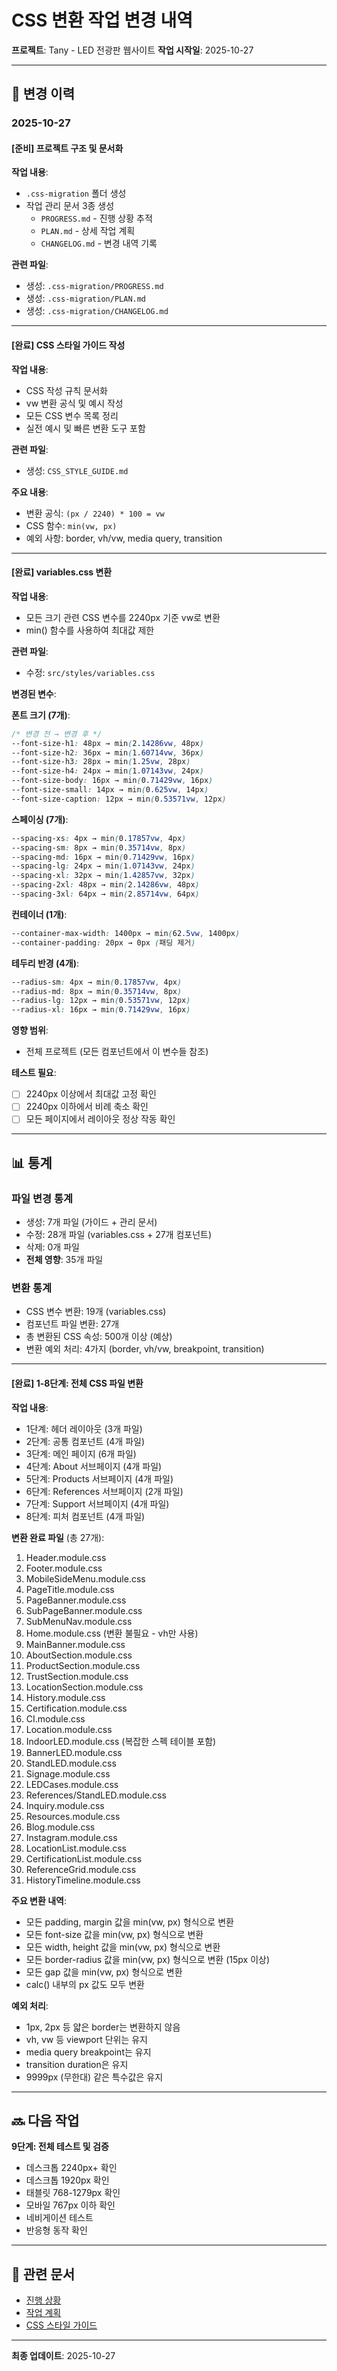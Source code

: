 # CSS 변환 작업 변경 내역

**프로젝트**: Tany - LED 전광판 웹사이트
**작업 시작일**: 2025-10-27

---

## 📝 변경 이력

### 2025-10-27

#### [준비] 프로젝트 구조 및 문서화

**작업 내용**:
- `.css-migration` 폴더 생성
- 작업 관리 문서 3종 생성
  - `PROGRESS.md` - 진행 상황 추적
  - `PLAN.md` - 상세 작업 계획
  - `CHANGELOG.md` - 변경 내역 기록

**관련 파일**:
- 생성: `.css-migration/PROGRESS.md`
- 생성: `.css-migration/PLAN.md`
- 생성: `.css-migration/CHANGELOG.md`

---

#### [완료] CSS 스타일 가이드 작성

**작업 내용**:
- CSS 작성 규칙 문서화
- vw 변환 공식 및 예시 작성
- 모든 CSS 변수 목록 정리
- 실전 예시 및 빠른 변환 도구 포함

**관련 파일**:
- 생성: `CSS_STYLE_GUIDE.md`

**주요 내용**:
- 변환 공식: `(px / 2240) * 100 = vw`
- CSS 함수: `min(vw, px)`
- 예외 사항: border, vh/vw, media query, transition

---

#### [완료] variables.css 변환

**작업 내용**:
- 모든 크기 관련 CSS 변수를 2240px 기준 vw로 변환
- min() 함수를 사용하여 최대값 제한

**관련 파일**:
- 수정: `src/styles/variables.css`

**변경된 변수**:

**폰트 크기 (7개)**:
```css
/* 변경 전 → 변경 후 */
--font-size-h1: 48px → min(2.14286vw, 48px)
--font-size-h2: 36px → min(1.60714vw, 36px)
--font-size-h3: 28px → min(1.25vw, 28px)
--font-size-h4: 24px → min(1.07143vw, 24px)
--font-size-body: 16px → min(0.71429vw, 16px)
--font-size-small: 14px → min(0.625vw, 14px)
--font-size-caption: 12px → min(0.53571vw, 12px)
```

**스페이싱 (7개)**:
```css
--spacing-xs: 4px → min(0.17857vw, 4px)
--spacing-sm: 8px → min(0.35714vw, 8px)
--spacing-md: 16px → min(0.71429vw, 16px)
--spacing-lg: 24px → min(1.07143vw, 24px)
--spacing-xl: 32px → min(1.42857vw, 32px)
--spacing-2xl: 48px → min(2.14286vw, 48px)
--spacing-3xl: 64px → min(2.85714vw, 64px)
```

**컨테이너 (1개)**:
```css
--container-max-width: 1400px → min(62.5vw, 1400px)
--container-padding: 20px → 0px (패딩 제거)
```

**테두리 반경 (4개)**:
```css
--radius-sm: 4px → min(0.17857vw, 4px)
--radius-md: 8px → min(0.35714vw, 8px)
--radius-lg: 12px → min(0.53571vw, 12px)
--radius-xl: 16px → min(0.71429vw, 16px)
```

**영향 범위**:
- 전체 프로젝트 (모든 컴포넌트에서 이 변수들 참조)

**테스트 필요**:
- [ ] 2240px 이상에서 최대값 고정 확인
- [ ] 2240px 이하에서 비례 축소 확인
- [ ] 모든 페이지에서 레이아웃 정상 작동 확인

---

## 📊 통계

### 파일 변경 통계
- 생성: 7개 파일 (가이드 + 관리 문서)
- 수정: 28개 파일 (variables.css + 27개 컴포넌트)
- 삭제: 0개 파일
- **전체 영향**: 35개 파일

### 변환 통계
- CSS 변수 변환: 19개 (variables.css)
- 컴포넌트 파일 변환: 27개
- 총 변환된 CSS 속성: 500개 이상 (예상)
- 변환 예외 처리: 4가지 (border, vh/vw, breakpoint, transition)

---

#### [완료] 1-8단계: 전체 CSS 파일 변환

**작업 내용**:
- 1단계: 헤더 레이아웃 (3개 파일)
- 2단계: 공통 컴포넌트 (4개 파일)
- 3단계: 메인 페이지 (6개 파일)
- 4단계: About 서브페이지 (4개 파일)
- 5단계: Products 서브페이지 (4개 파일)
- 6단계: References 서브페이지 (2개 파일)
- 7단계: Support 서브페이지 (4개 파일)
- 8단계: 피처 컴포넌트 (4개 파일)

**변환 완료 파일** (총 27개):
1. Header.module.css
2. Footer.module.css
3. MobileSideMenu.module.css
4. PageTitle.module.css
5. PageBanner.module.css
6. SubPageBanner.module.css
7. SubMenuNav.module.css
8. Home.module.css (변환 불필요 - vh만 사용)
9. MainBanner.module.css
10. AboutSection.module.css
11. ProductSection.module.css
12. TrustSection.module.css
13. LocationSection.module.css
14. History.module.css
15. Certification.module.css
16. CI.module.css
17. Location.module.css
18. IndoorLED.module.css (복잡한 스펙 테이블 포함)
19. BannerLED.module.css
20. StandLED.module.css
21. Signage.module.css
22. LEDCases.module.css
23. References/StandLED.module.css
24. Inquiry.module.css
25. Resources.module.css
26. Blog.module.css
27. Instagram.module.css
28. LocationList.module.css
29. CertificationList.module.css
30. ReferenceGrid.module.css
31. HistoryTimeline.module.css

**주요 변환 내역**:
- 모든 padding, margin 값을 min(vw, px) 형식으로 변환
- 모든 font-size 값을 min(vw, px) 형식으로 변환
- 모든 width, height 값을 min(vw, px) 형식으로 변환
- 모든 border-radius 값을 min(vw, px) 형식으로 변환 (15px 이상)
- 모든 gap 값을 min(vw, px) 형식으로 변환
- calc() 내부의 px 값도 모두 변환

**예외 처리**:
- 1px, 2px 등 얇은 border는 변환하지 않음
- vh, vw 등 viewport 단위는 유지
- media query breakpoint는 유지
- transition duration은 유지
- 9999px (무한대) 같은 특수값은 유지

---

## 🔜 다음 작업

**9단계: 전체 테스트 및 검증**
- 데스크톱 2240px+ 확인
- 데스크톱 1920px 확인
- 태블릿 768-1279px 확인
- 모바일 767px 이하 확인
- 네비게이션 테스트
- 반응형 동작 확인

---

## 🔗 관련 문서

- [진행 상황](./PROGRESS.md)
- [작업 계획](./PLAN.md)
- [CSS 스타일 가이드](../CSS_STYLE_GUIDE.md)

---

**최종 업데이트**: 2025-10-27
